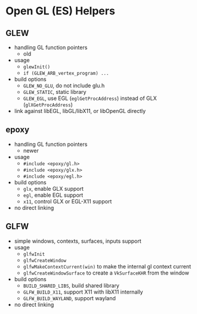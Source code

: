 Open GL (ES) Helpers
====================

## GLEW

- handling GL function pointers
  - old
- usage
  - `glewInit()`
  - `if (GLEW_ARB_vertex_program) ...`
- build options
  - `GLEW_NO_GLU`, do not include glu.h
  - `GLEW_STATIC`, static library
  - `GLEW_EGL`, use EGL (`eglGetProcAddress`) instead of GLX
    (`glXGetProcAddress`)
- link against libEGL, libGL/libX11, or libOpenGL directly

## epoxy

- handling GL function pointers
  - newer
- usage
  - `#include <epoxy/gl.h>`
  - `#include <epoxy/glx.h>`
  - `#include <epoxy/egl.h>`
- build options
  - `glx`, enable GLX support
  - `egl`, enable EGL support
  - `x11`, control GLX or EGL-X11 support
- no direct linking

## GLFW

- simple windows, contexts, surfaces, inputs support
- usage
  - `glfwInit`
  - `glfwCreateWindow`
  - `glfwMakeContextCurrent(win)` to make the internal gl context current
  - `glfwCreateWindowSurface` to create a `VkSurfaceKHR` from the window
- build options
  - `BUILD_SHARED_LIBS`, build shared library
  - `GLFW_BUILD_X11`, support X11 with libX11 internally
  - `GLFW_BUILD_WAYLAND`, support wayland
- no direct linking
